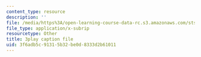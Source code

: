 ```yaml
---
content_type: resource
description: ''
file: /media/https%3A/open-learning-course-data-rc.s3.amazonaws.com/sts-081-innovation-systems-for-science-technology-energy-manufacturing-and-health-spring-2017/3f6adb5c91315b32be0d8333d2b61011_Qo2B2y6cLf4.vtt
file_type: application/x-subrip
resourcetype: Other
title: 3play caption file
uid: 3f6adb5c-9131-5b32-be0d-8333d2b61011
---
```

